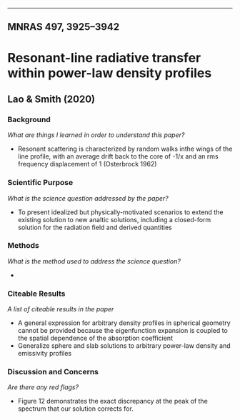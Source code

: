 ---
## MNRAS 497, 3925–3942
# Resonant-line radiative transfer within power-law density profiles
## Lao & Smith (2020)

### Background
*What are things I learned in order to understand this paper?*

 - Resonant scattering is characterized by random walks inthe wings of the line profile, with an average drift back to the core of -1/x and an rms frequency displacement of 1 (Osterbrock 1962)

### Scientific Purpose
*What is the science question addressed by the paper?*

 - To present idealized but physically-motivated scenarios to extend the existing solution to new analtic solutions, including a closed-form solution for the radiation field and derived quantities

### Methods
*What is the method used to address the science question?*

 - 

### Citeable Results
*A list of citeable results in the paper*

 - A general expression for arbitrary density profiles in spherical geometry cannot be provided because the eigenfunction expansion is coupled to the spatial dependence of the absorption coefficient
 - Generalize sphere and slab solutions to arbitrary power-law density and emissivity profiles


### Discussion and Concerns
*Are there any red flags?*

 - Figure 12 demonstrates the exact discrepancy at the peak of the spectrum that our solution corrects for.
